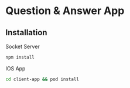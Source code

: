 # Question & Answer App

## Installation

Socket Server
```bash
npm install 
```

IOS App
```bash
cd client-app && pod install
```
